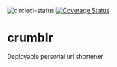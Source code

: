 ![circleci-status](https://img.shields.io/circleci/project/esya/crumblr/master.svg) [![Coverage Status](https://coveralls.io/repos/Esya/crumblr/badge.svg?branch=master)](https://coveralls.io/r/Esya/crumblr?branch=master)

# crumblr
Deployable personal url shortener

